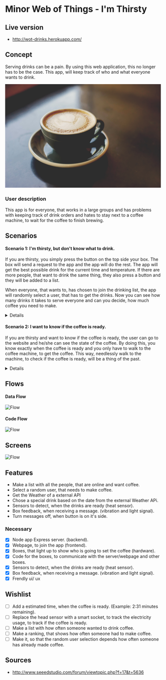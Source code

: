 # Minor Web of Things - I'm Thirsty
## Live version
- http://wot-drinks.herokuapp.com/
<!-- - http://wot-drinks.herokuapp.com/drinks -->
<!-- - http://wot-drinks.herokuapp.com/temp -->

## Concept
Serving drinks can be a pain. By using this web application, this no longer has to be the case. This app, will keep track of who and what everyone wants to drink.

![Header Roulette](repo-images/header-coffee.jpg)

### User description
This app is for everyone, that works in a large groups and has problems with keeping track of drink orders and hates to stay next to a coffee machine, to wait for the coffee to finish brewing.

## Scenarios
#### Scenario 1: I'm thirsty, but don't know what to drink.
If you are thirsty, you simply press the button on the top side your box. The box will send a request to the app and the app will do the rest. The app will get the best possible drink for the current time and temperature. If there are more people, that want to drink the same thing, they also press a button and they will be added to a list.

When everyone, that wants to, has chosen to join the drinking list, the app will randomly select a user, that has to get the drinks. Now you can see how many drinks it takes to serve everyone and can you decide, how much coffee you need to make.

<details>
    <br/><strong>How it works</strong><br/>
    - When a user wants to drink something, he or she presses a button, that sends a signal to a php server, that talks to a Express server. The Express server talks to a Weather API and it gets the current Temperature and Time.
    <br/><br/>

    - The Expres server looks at the Time and Temperature and choices, the best fitting drink for the current time and temperature. Then the server sends the drink type to a website, that keeps track of the drink type. <br/><br/>

    - The Express server sends a message to the php server and the php server changes the color of all the connected buttons, to a color that represends the selected drink type. If a different user also wants that drink she presses her button and she gets added to the list, with people that want to same drink.
    <br/><br/>

    - When you are finished with preparing the drinks, you can see who also wants that drink and serving the drinks will be easier.
</details>

#### Scenario 2: I want to know if the coffee is ready.
If you are thirsty and want to know if the coffee is ready, the user can go to the website and he/she can see the state of the coffee. By doing this, you know exactly when the coffee is ready and you only have to walk to the coffee machine, to get the coffee. This way, needlessly walk to the machine, to check if the coffee is ready, will be a thing of the past.

<details>
    <br/><strong>How it works</strong><br/>
    - Near the coffee machine is a box, with heat-sensor, that tracks if the coffee machine is setting coffee (every 15seconds). The box displays a color, that indicates if the coffee is ready or not (This collor corresponds with the temperature of the machine).
    <br/><br/>

    - When the temperature of the coffee machine is 35 °C or more, the box will send the temperature directly to the Express server. The Express server, will show a message on the website, that the coffee is ready.
</details>

## Flows
#### Data Flow
![Flow](repo-images/wot-flow2.png)

#### Code Flow
![Flow](repo-images/wot-flow4.png)

## Screens
![Flow](repo-images/wot-flow3.png)

## Features
- Make a list with all the people, that are online and want coffee.
- Select a random user, that needs to make coffee.
- Get the Weather of a external API
- Chose a special drink based on the date from the external Weather APi.
- Sensors to detect, when the drinks are ready (heat sensor).
- Box feedback, when receiving a message. (vibration and light signal).
- Turn messages off, when button is on it's side.

### Necessary
- [x] Node app Express server. (backend).
- [x] Webpage, to join the app  (frontend).
- [x] Boxes, that light up to show who is going to set the coffee (hardware).
- [x] Code for the boxes, to communicate with the server/webpage and other boxes.
- [x] Sensors to detect, when the drinks are ready (heat sensor).
- [x] Box feedback, when receiving a message. (vibration and light signal).
- [x] Frendly ui/ ux

## Wishlist
- [ ] Add a estimated time, when the coffee is ready. (Example: 2:31 minutes remaining).
- [ ] Replace the head sensor with a smart socket, to track the electricity usage, to track if the coffee is ready.
- [ ] Make a list with how often someone wanted to drink coffee.
- [ ] Make a ranking, that shows how often someone had to make coffee.
- [ ] Make it, so that the random user selection depends how often someone has already made coffee.

## Sources
- http://www.seeedstudio.com/forum/viewtopic.php?f=17&t=5636
